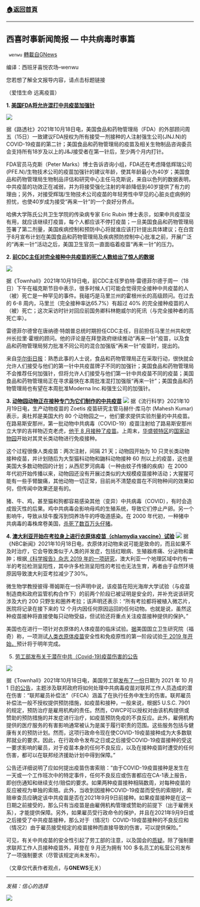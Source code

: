 ###  [:house:返回首頁](https://github.com/ourhimalayas/txt)
---


## 西喜时事新闻简报 — 中共病毒时事篇
` wenwu` [轉載自GNews](https://gnews.org/zh-hans/1606482/)

编译：西班牙喜悦农场–wenwu

您若想了解全文报导内容，请点击标题链接

（爱惜生命 远离疫苗）

**1. [美国FDA将允许混打中共疫苗加强针](https://www.reuters.com/world/us/us-fda-allow-mixing-matching-covid-19-boosters-nyt-2021-10-18/)**

![](https://assets.gnews.org/wp-content/uploads/2021/10/unknown-2-9.png)

据《路透社》2021年10月18日电，美国食品和药物管理局（FDA）的外部顾问周五（15日）一致建议FDA授权为所有接受一剂接种的人注射强生公司(JNJ.N)的COVID-19疫苗的第二针；美国食品和药物管理局的疫苗及相关生物制品咨询委员会支持所有18岁及以上的J&J接受者在第一针后，至少两个月内打针。

FDA官员马克斯（Peter Marks）博士告诉咨询小组，FDA还在考虑降低辉瑞公司(PFE.N)/生物技术公司的疫苗加强针的建议年龄，使其年龄最小为40岁；美国食品和药物管理局生物制品评估和研究中心主任马克斯说，来自以色列的数据表明，中共疫苗的功效正在减弱，并为将接受强化注射的年龄降低到40岁提供了有力的理由；另外，对接受辉瑞/生物技术公司疫苗的年轻男性中罕见的心脏炎症病例的担忧，也使40岁成为接受“再来一针”的一个良好分界点。

哈佛大学陈氏公共卫生学院的传染病专家 Eric Rubin 博士表示，如果中共疫苗没有用，就应该继续打疫苗，每个人都应该不停打疫苗；一旦美国食品和药物管理局签署了第二剂量，美国疾病控制和预防中心将就谁应该打针提出具体建议；在白宫于8月宣布计划在美国食品和药物管理局及疾病预防控制中心批准之前，开展广泛的“再来一针”活动之后，美国卫生官员一直面临着疫苗“再来一针”的压力。

**2. [前CDC主任对完全接种中共疫苗的死亡人数给出了惊人的数据](https://townhall.com/tipsheet/katiepavlich/2021/10/19/former-cdc-director-gives-alarming-statistic-on-fully-vaccinated-covid-deaths-n2597628)**

![](https://assets.gnews.org/wp-content/uploads/2021/10/unknown-3-8.png)

据《Townhall》2021年10月19日电，前CDC主任罗伯特·雷德菲尔德于周一（18日）下午在福克斯节目中表示，很多时候人们可能会觉得完全接种中共疫苗的人（被）死亡是一种罕见的事件。我碰巧是马里兰州的霍根州长的高级顾问。在过去的 6-8 周内，马里兰（完全接种率达65.7%）有超过 40% 的完全接种疫苗的人（被）死亡；这次采访时针对回应前国务卿科林鲍威尔的死讯（与完全接种者的高死亡率）。

雷德菲尔德曾在唐纳德·特朗普总统时期担任CDC主任，目前担任马里兰州共和党州长拉里·霍根的顾问。他的评论是在拜登政府继续推动“再来一针”疫苗，以及食品和药物管理局努力批准不同公司的混合加强版“再来一针”疫苗时，提出的。

来自[华尔街日报](https://www.wsj.com/articles/fda-nearing-approval-for-mixing-and-matching-covid-19-booster-shots-11634599855)：熟悉此事的人士说，食品和药物管理局正在采取行动，很快就会允许人们接受与他们的第一针中共疫苗牌子不同的加强针；美国食品和药物管理局不会推荐任何加强针，但将允许人们接受与他们第一针中共疫苗不同的疫苗；美国食品和药物管理局正在寻求最快在本周批准混打加强版“再来一针”；美国食品和药物管理局也有望在本周批准Moderna Inc.和强生公司的加强针。

**3. [动物园动物正在接种专门为它们制作的中共疫苗](https://www.popsci.com/science/zoo-animals-covid-vaccines-us/?utm_source=facebook&amp;utm_medium=news_tab&amp;utm_content=algorithm)**
![](https://assets.gnews.org/wp-content/uploads/2021/10/unknown-6-7.png)
据《流行科学》2021年10月19日电，生产动物疫苗的 Zoetis 疫苗研究主管马赫什·库马尔 (Mahesh Kumar) 表示，奥杜邦是美国大约 80 个动物园之一，他们要求提供实验剂量的中共疫苗。在路易斯安那州，第一批动物中共病毒（COVID-19）疫苗注射给了路易斯安那州立大学的吉祥物迈克老虎，[他于 8 月接种了疫苗](https://www.lsu.edu/mediacenter/news/2021/08/09mikevaccinated.php)。上周末，[华盛顿特区](https://www.nbcwashington.com/news/local/national-zoo-administers-first-covid-19-vaccines-to-animals/2832937/)的[国家动物园](https://www.nbcwashington.com/news/local/national-zoo-administers-first-covid-19-vaccines-to-animals/2832937/)开始对其灵长类动物进行免疫接种。

这个过程很像人类疫苗：两次注射，间隔 21 天；动物园开始为 10 只灵长类动物接种疫苗，并计划随后为大型猫科动物和鼬科动物接种 60 剂以上的疫苗，这也是美国大多数动物园的计划；从西尼罗河病毒（一种由蚊子传播的疾病）在 2000 年代初开始传播以来，动物园还没有开展过类似的大规模疫苗接种活动；大猩猩可能有一些手臂酸痛，其他动物一切正常，目前尚不清楚疫苗在不同物种间的效果如何，但传闻中效果还是有的。

猪、牛、鸡，甚至猫和狗都容易感染其他（变异）中共病毒（COVID），有时会造成毁灭性的后果。鸡中共病毒会影响母鸡的生殖系统，导致它们停止产卵。另一个影响牛，导致从犊牛腹泻到饲养场牛的呼吸道感染。在 2000 年代初，一种猪中共病毒的毒株席卷美国，[杀死了数百万头仔猪](https://www.nj.gov/agriculture/divisions/ah/prog/swineentericdiseases.html)。

**4. [澳大利亚开始在考拉身上进行衣原体疫苗（chlamydia vaccine）试验](https://www.nbcnews.com/science/science-news/australia-starts-chlamydia-vaccine-trial-koalas-n1281796?utm_source=facebook&amp;utm_medium=news_tab&amp;utm_content=algorithm)**
![](https://assets.gnews.org/wp-content/uploads/2021/10/unknown-4-7.png)
据《NBC新闻》2021年10月18日电，衣原体对动物来说可能是致命的，而且如果不及时治疗，它会导致类似于人类的并发症，包括红眼病、生殖器疼痛、分泌物和囊肿；根据[《科学报告》杂志 2019 年的一项研究](https://www.nature.com/articles/s41598-019-42702-z)，澳大利亚一个地理区域中约有一半的考拉检测呈阳性，其中许多检测呈阳性的考拉也无法生育，再者由于自然环境原因导致澳大利亚考拉减少了30%。

微生物学教授彼得·蒂姆斯在一份声明中说，该疫苗在阳光海岸大学试验（与疫苗制造商和政府监管机构合作下）的前两个阶段已被证明是安全的，并补充说该研究涉及大约 200 只野生和圈养考拉；该声明还表示：“所有考拉都将被植入微芯片，医院将记录在接下来的 12 个月内因任何原因运回的任何动物。也就是说，虽然这种疫苗接种将直接使每只动物受益，但试验还将重点关注疫苗接种提供的保护。”

美国也在进行一项针对衣原体的人体疫苗的临床试验。[据](https://clinicaltrials.gov/ct2/show/NCT03926728)美国国立卫生研究院（福奇）称，一项测试[人类衣原体疫苗](https://www.nbcnews.com/health/sexual-health/first-chlamydia-vaccine-tested-humans-shows-early-promise-n1041386)安全性和免疫原性的第一阶段试验[于 2019 年开始，](https://www.nbcnews.com/health/sexual-health/first-chlamydia-vaccine-tested-humans-shows-early-promise-n1041386)预计将于明年完成。

5. [劳工部发布关于潜在中共（Covid-19)疫苗伤害的公告](https://townhall.com/tipsheet/katiepavlich/2021/10/18/department-of-labor-plans-to-compensate-federal-employees-for-vaccine-injuries-n2597604)

![](https://assets.gnews.org/wp-content/uploads/2021/10/unknown-5-7.png)

据《Townhall》2021年10月18日电，美国劳工部[发布了一份](https://www.dol.gov/agencies/owcp/FECA/regs/compliance/DFECfolio/FECABulletins/FY2020-2024%23FECAB2201)日期为 2021 年 10 月 1 日[的公告](https://www.dol.gov/agencies/owcp/FECA/regs/compliance/DFECfolio/FECABulletins/FY2020-2024%23FECAB2201)，主题涉及联邦政府将如何处理中共病毒疫苗对联邦工作人员造成的潜在伤害：“联邦雇员补偿法”（FECA）涵盖了在执行任务中发生的伤害。联邦雇员补偿法一般不授权提供预防措施，如疫苗和接种，一般来说，根据5 U.S.C. 7901的规定，预防治疗是雇用机构的责任。然而，OWCP可以授权对由该机构提供或赞助的预防措施的并发症进行治疗，如疫苗预防免疫的不良反应。此外，雇佣机构提供的医疗服务的有害影响通常被认为是属于履行职责的范围。这些服务包括与健康有关的预防计划。然而，这项行政命令现在使COVID-19疫苗接种成为大多数联邦就业的要求。因此，在行政命令发布之日或之后接受COVID-19疫苗接种的受这一要求影响的雇员，对于疫苗本身的任何不良反应，以及在接种疫苗时遭受的任何伤害，都可以在联邦经济援助计划中得到保障。”

公告还详细说明了应如何提出疫苗伤害索赔：“由于COVID-19疫苗接种是发生在一天或一个工作班次中的特定事件，任何不良反应或伤害都应在CA-1表上报告，即创伤通知和继续支付/赔偿的要求。如果两种疫苗接种相隔数周，对每种疫苗的反应被视为单独的索赔。此外，当收到因接种COVID-19疫苗而受伤的索赔时，索赔审查员应确定该中共疫苗是否在2021年9月9日前接种。如果疫苗接种是在这一日期之前接受的，那么只有当疫苗是由雇佣机构管理或赞助的前提下（出于雇佣关系），才能提供保障。另外，如果雇员受行政命令的保护，并且在2021年9月9日或之后接受了中共疫苗接种，那么对于（情况1）COVID-19疫苗接种的不良反应和（情况2）由于雇员接受规定的疫苗接种而直接导致的伤害，可以提供保险。”

可见，有关中共疫苗的安全性引起了劳工部的注意，以及国会的[质疑](https://twitter.com/RepThomasMassie/status/1449470266690740229?s=20)。除了强制要求联邦工作人员接种疫苗外，拜登在 9 月还为拥有 100 多名员工的私营公司发布了一项强制要求（尽管该规定尚未发布）。

（文章仅代表作者观点，与**GNEWS**无关）

* * *

*发稿：信心的选择*

![](https://assets.gnews.org/wp-content/uploads/2021/10/GNEWS_CH.-1-2.jpeg)

